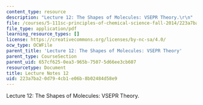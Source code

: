 ```yaml
---
content_type: resource
description: "Lecture 12: The Shapes of Molecules: VSEPR Theory.\r\n"
file: /courses/5-111sc-principles-of-chemical-science-fall-2014/223a7ba20d794cb1e06b8b02484d58e9_MIT5_111F14_Lec12.pdf
file_type: application/pdf
learning_resource_types: []
license: https://creativecommons.org/licenses/by-nc-sa/4.0/
ocw_type: OCWFile
parent_title: 'Lecture 12: The Shapes of Molecules: VSEPR Theory'
parent_type: CourseSection
parent_uid: 657cf625-0ea3-965b-7507-5d66ee3cb607
resourcetype: Document
title: Lecture Notes 12
uid: 223a7ba2-0d79-4cb1-e06b-8b02484d58e9
---
```

Lecture 12: The Shapes of Molecules: VSEPR Theory.
